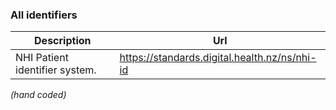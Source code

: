 ### All identifiers

| Description | Url |
| --- | --- |
| NHI Patient identifier system. | https://standards.digital.health.nz/ns/nhi-id |



*(hand coded)*


